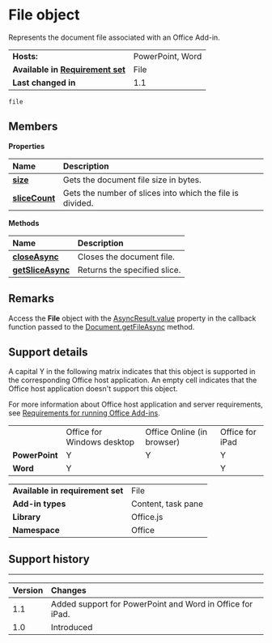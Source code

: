 
# File object
Represents the document file associated with an Office Add-in.

|||
|:-----|:-----|
|**Hosts:**|PowerPoint, Word|
|**Available in [Requirement set](../../docs/overview/specify-office-hosts-and-api-requirements.md)**|File|
|**Last changed in**|1.1|

```
file
```


## Members


**Properties**


|**Name**|**Description**|
|:-----|:-----|
|**[size](/reference/shared/file.size.md)**|Gets the document file size in bytes.|
|**[sliceCount](/reference/shared/file.slicecount.md)**|Gets the number of slices into which the file is divided.|

**Methods**


|**Name**|**Description**|
|:-----|:-----|
|**[closeAsync](/reference/shared/file.closeasync.md)**|Closes the document file.|
|**[getSliceAsync](/reference/shared/file.getsliceasync.md)**|Returns the specified slice.|

## Remarks

Access the  **File** object with the [AsyncResult.value](/reference/shared/asyncresult.value.md) property in the callback function passed to the [Document.getFileAsync](/reference/shared/document.getfileasync.md) method.


## Support details


A capital Y in the following matrix indicates that this object is supported in the corresponding Office host application. An empty cell indicates that the Office host application doesn't support this object.

For more information about Office host application and server requirements, see [Requirements for running Office Add-ins](../../docs/overview/requirements-for-running-office-add-ins.md).


|||||
|:-----|:-----|:-----|:-----|
||Office for Windows desktop|Office Online (in browser)|Office for iPad|
|**PowerPoint**|Y|Y|Y|
|**Word**|Y||Y|

|||
|:-----|:-----|
|**Available in requirement set**|File|
|**Add-in types**|Content, task pane|
|**Library**|Office.js|
|**Namespace**|Office|

## Support history



****


|**Version**|**Changes**|
|:-----|:-----|
|1.1|Added support for PowerPoint and Word in Office for iPad.|
|1.0|Introduced|
